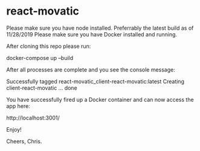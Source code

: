 # react-movatic
Please make sure you have node installed. Preferrably the latest build as of 11/28/2019
Please make sure you have Docker installed and running.

After cloning this repo please run: 

docker-compose up –build

After all processes are complete and you see the console message:

Successfully tagged react-movatic_client-react-movatic:latest
Creating client-react-movatic ... done

You have successfully fired up a Docker container and can now access the app here: 

http://localhost:3001/

Enjoy!

Cheers,
Chris.
